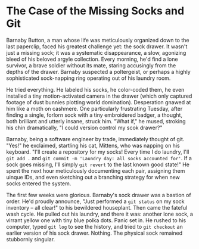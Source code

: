 # The Case of the Missing Socks and Git

Barnaby Button, a man whose life was meticulously organized down to the last paperclip, faced his greatest challenge yet: the sock drawer. It wasn't just a missing sock; it was a systematic disappearance, a slow, agonizing bleed of his beloved argyle collection. Every morning, he'd find a lone survivor, a brave soldier without its mate, staring accusingly from the depths of the drawer. Barnaby suspected a poltergeist, or perhaps a highly sophisticated sock-napping ring operating out of his laundry room.

He tried everything. He labeled his socks, he color-coded them, he even installed a tiny motion-activated camera in the drawer (which only captured footage of dust bunnies plotting world domination). Desperation gnawed at him like a moth on cashmere. One particularly frustrating Tuesday, after finding a single, forlorn sock with a tiny embroidered badger, a thought, both brilliant and utterly insane, struck him. "What if," he mused, stroking his chin dramatically, "I could version control my scok drawer?"

Barnaby, being a software engineer by trade, immediately thought of git. "Yes!" he exclaimed, startling his cat, Mittens, who was napping on his keyboard. "I'll create a repository for my socks! Every time I do laundry, I'll `git add .` and `git commit -m 'Laundry day: all socks accounted for'`. If a sock goes missing, I'll simply `git revert` to the last known good state!" He spent the next hour meticulously documenting each pair, assigning them uinque IDs, and even sketching out a branching strategy for when new socks entered the system.

The first few weeks were glorious. Barnaby's sock drawer was a bastion of order. He'd proudly announce, "Just performed a `git status` on my sock inventory – all clear!" to his bewildered houseplant. Then came the fateful wash cycle. He pulled out his laundry, and there it was: another lone sock, a virrant yellow one with tiny blue polka dots. Panic set in. He rushed to his computer, typed `git log` to see the history, and tried to `git checkout` an earlier version of his sock drawer. Nothing. The physical sock remained stubbornly singular.